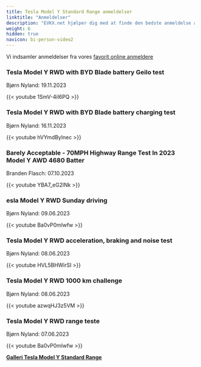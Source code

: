 ```yaml
---
title: Tesla Model Y Standard Range anmeldelser
linktitle: "Anmeldelser"
description: "EVKX.net hjælper dig med at finde den bedste anmeldelse af denne model."
weight: 6
hidden: true
navicon: bi-person-video2
---
```

Vi indsamler anmeldelser fra vores [favorit online anmeldere](../../../../../guides/evreviewers/)

<div class="container text-center shadow p-2 pe-4 mb-5 bg-body-tertiary rounded border">
<h3>Tesla Model Y RWD with BYD Blade battery Geilo test</h3>
<p>Bjørn Nyland: 19.11.2023</p>

{{< youtube 1SmV-4iI6PQ >}}

</div>
<div class="container text-center shadow p-2 pe-4 mb-5 bg-body-tertiary rounded border">
<h3>Tesla Model Y RWD with BYD Blade battery charging test</h3>
<p>Bjørn Nyland: 16.11.2023</p>

{{< youtube hVYmdByInec >}}

</div>
<div class="container text-center shadow p-2 pe-4 mb-5 bg-body-tertiary rounded border">
<h3>Barely Acceptable - 70MPH Highway Range Test In 2023 Model Y AWD 4680 Batter</h3>
<p>Branden Flasch: 07.10.2023</p>

{{< youtube YBA7_eG2lNk >}}

</div>
<div class="container text-center shadow p-2 pe-4 mb-5 bg-body-tertiary rounded border">
<h3>esla Model Y RWD Sunday driving</h3>
<p>Bjørn Nyland: 09.06.2023</p>

{{< youtube Ba0vP0mIwfw >}}

</div>
<div class="container text-center shadow p-2 pe-4 mb-5 bg-body-tertiary rounded border">
<h3>Tesla Model Y RWD acceleration, braking and noise test</h3>
<p>Bjørn Nyland: 08.06.2023</p>

{{< youtube HVL5BHWirSI >}}

</div>
<div class="container text-center shadow p-2 pe-4 mb-5 bg-body-tertiary rounded border">
<h3>Tesla Model Y RWD 1000 km challenge</h3>
<p>Bjørn Nyland: 08.06.2023</p>

{{< youtube azwqHJ3z5VM >}}

</div>
<div class="container text-center shadow p-2 pe-4 mb-5 bg-body-tertiary rounded border">
<h3>Tesla Model Y RWD range teste</h3>
<p>Bjørn Nyland: 07.06.2023</p>

{{< youtube Ba0vP0mIwfw >}}

</div>
<div class="mt-3 mb-3">
<a href="../gallery/" class="text-decoration-none text-black">
<strong><i class="bi-arrow-left"></i>Galleri  </strong>
</a>
<a href="../" class="text-decoration-none text-black float-end">
<strong>Tesla Model Y Standard Range <i class="bi-arrow-right"></i></strong>
</a>
</div>
